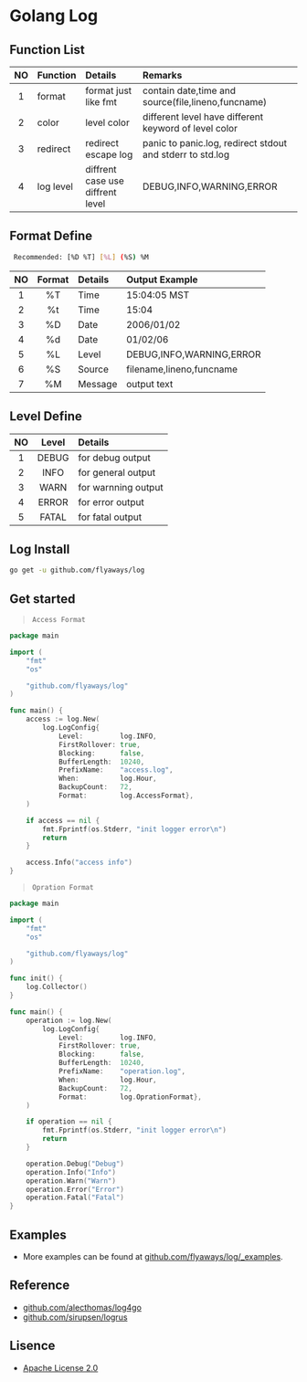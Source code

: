 Golang Log
=============================

## Function List

| NO | Function | Details | Remarks|
| :-: | :- | :- |  :- |
| 1 | format| format just like fmt | contain date,time and source(file,lineno,funcname) |
| 2 | color | level color | different level have different keyword of level color|
| 3 | redirect | redirect escape log | panic to panic.log, redirect stdout and stderr to std.log|
| 4 | log level | diffrent case use diffrent level | DEBUG,INFO,WARNING,ERROR|

## Format Define

```bash
 Recommended: [%D %T] [%L] (%S) %M
```

| NO | Format | Details | Output Example|
| :-: | :-: | :- |  :- |
| 1 | %T | Time | 15:04:05 MST |
| 2 | %t | Time | 15:04|
| 3 | %D | Date | 2006/01/02 |
| 4 | %d | Date | 01/02/06 |
| 5 | %L | Level |DEBUG,INFO,WARNING,ERROR|
| 6 | %S | Source | filename,lineno,funcname |
| 7 | %M | Message | output text|

## Level Define

| NO | Level | Details |
| :-: | :-: | :- |
| 1 |DEBUG   | for debug output    |
| 2 |INFO    | for general output  |
| 3 |WARN    | for warnning output |
| 4 |ERROR   | for error output    |
| 5 |FATAL   | for fatal output    |

## Log Install

```bash
go get -u github.com/flyaways/log
```

## Get started

> `Access Format`

```go
package main

import (
	"fmt"
	"os"

	"github.com/flyaways/log"
)

func main() {
	access := log.New(
		log.LogConfig{
			Level:         log.INFO,
			FirstRollover: true,
			Blocking:      false,
			BufferLength:  10240,
			PrefixName:    "access.log",
			When:          log.Hour,
			BackupCount:   72,
			Format:        log.AccessFormat},
	)

	if access == nil {
		fmt.Fprintf(os.Stderr, "init logger error\n")
		return
	}

	access.Info("access info")
}
```

>`Opration Format`

```go
package main

import (
	"fmt"
	"os"

	"github.com/flyaways/log"
)

func init() {
	log.Collector()
}

func main() {
	operation := log.New(
		log.LogConfig{
			Level:         log.INFO,
			FirstRollover: true,
			Blocking:      false,
			BufferLength:  10240,
			PrefixName:    "operation.log",
			When:          log.Hour,
			BackupCount:   72,
			Format:        log.OprationFormat},
	)

	if operation == nil {
		fmt.Fprintf(os.Stderr, "init logger error\n")
		return
	}

	operation.Debug("Debug")
	operation.Info("Info")
	operation.Warn("Warn")
	operation.Error("Error")
	operation.Fatal("Fatal")
}
```

## Examples

* More examples can be found at [github.com/flyaways/log/_examples](https://github.com/flyaways/log/tree/master/_examples).

## Reference

* [github.com/alecthomas/log4go](https://github.com/alecthomas/log4go)
* [github.com/sirupsen/logrus](https://github.com/sirupsen/logrus)

## Lisence

* [Apache License 2.0](https://raw.githubusercontent.com/flyaways/log/master/LICENSE)
